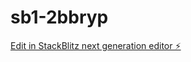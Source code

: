 # sb1-2bbryp

[Edit in StackBlitz next generation editor ⚡️](https://stackblitz.com/~/github.com/mohansree14/sb1-2bbryp)
